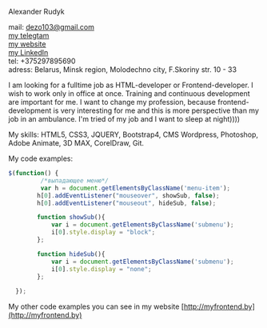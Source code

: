 Alexander Rudyk  

mail: dezo103@gmail.com  
[my telegtam](https://t.me/dezo103)  
[my website](http://myfrontend.by)  
[my LinkedIn](https://www.linkedin.com/in/alexander-rudyk-5369a116a)  
tel: +375297895690  
adress: Belarus, Minsk region, Molodechno city, F.Skoriny str. 10 - 33  

I am looking for a fulltime job as HTML-developer or Frontend-developer. I wish to work only in office at once. Training and continuous development are important for me. I want to change my profession, because frontend-development is very interesting for me and this is more perspective than my job in an ambulance. I'm tried of my job and I want to sleep at night))))

My skills: HTML5, CSS3, JQUERY, Bootstrap4, CMS Wordpress, Photoshop, Adobe Animate, 3D MAX, CorelDraw, Git.

My code examples:  
```javascript
$(function() {
         /*выпадающее меню*/
         var h = document.getElementsByClassName('menu-item');
	    h[0].addEventListener("mouseover", showSub, false);
	    h[0].addEventListener("mouseout", hideSub, false);

	    function showSub(){
	    	var i = document.getElementsByClassName('submenu');
	    	i[0].style.display = "block";
	    };

	    function hideSub(){
	    	var i = document.getElementsByClassName('submenu');
	    	i[0].style.display = "none";
	    };
  
  });

```  

My other code examples you can see in my website [http://myfrontend.by](http://myfrontend.by)